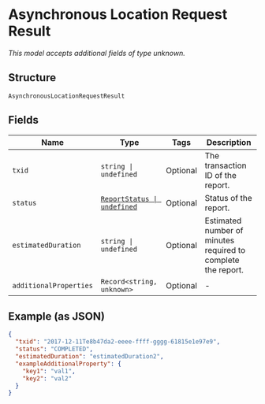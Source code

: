 
# Asynchronous Location Request Result

*This model accepts additional fields of type unknown.*

## Structure

`AsynchronousLocationRequestResult`

## Fields

| Name | Type | Tags | Description |
|  --- | --- | --- | --- |
| `txid` | `string \| undefined` | Optional | The transaction ID of the report. |
| `status` | [`ReportStatus \| undefined`](../../doc/models/report-status.md) | Optional | Status of the report. |
| `estimatedDuration` | `string \| undefined` | Optional | Estimated number of minutes required to complete the report. |
| `additionalProperties` | `Record<string, unknown>` | Optional | - |

## Example (as JSON)

```json
{
  "txid": "2017-12-11Te8b47da2-eeee-ffff-gggg-61815e1e97e9",
  "status": "COMPLETED",
  "estimatedDuration": "estimatedDuration2",
  "exampleAdditionalProperty": {
    "key1": "val1",
    "key2": "val2"
  }
}
```

